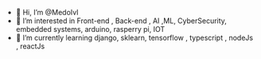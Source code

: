 - 👋 Hi, I’m @MedoIvI
- 👀 I’m interested in Front-end , Back-end , AI ,ML, CyberSecurity, embedded systems, arduino, rasperry pi, IOT
- 🌱 I’m currently learning django, sklearn, tensorflow , typescript , nodeJs , reactJs

<!---
MedoIvI/MedoIvI is a ✨ special ✨ repository because its `README.md` (this file) appears on your GitHub profile.
You can click the Preview link to take a look at your changes.
--->
